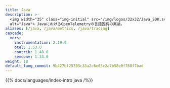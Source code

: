 ```yaml
---
title: Java
description: >-
  <img width="35" class="img-initial" src="/img/logos/32x32/Java_SDK.svg"
  alt="Java"> JavaにおけるOpenTelemetryの言語固有の実装。
aliases: [/java, /java/metrics, /java/tracing]
cascade:
  vers:
    instrumentation: 2.19.0
    otel: 1.53.0
    contrib: 1.48.0
    semconv: 1.34.0
weight: 18
default_lang_commit: 9b427bf25703c33a2c6e05c2a7b58e0f768f7bad
---
```


{{% docs/languages/index-intro java /%}}
